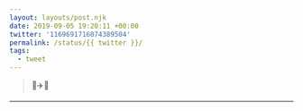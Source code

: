 ```yaml
---
layout: layouts/post.njk
date: 2019-09-05 19:20:11 +00:00
twitter: '1169691716074389504'
permalink: /status/{{ twitter }}/
tags: 
  - tweet
---
```


> 🌵✈️🌲

---
